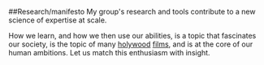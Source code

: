 ##Research/manifesto
My group's research and tools contribute to a new science of expertise at scale.  

How we learn, and how we then use our abilities, is a topic that fascinates our society, is the topic of many [holywood](http://www.imdb.com/title/tt0097165/) [films](http://www.magpictures.com/jirodreamsofsushi/), and is at the core of our human ambitions. Let us match this enthusiasm with insight. 
